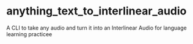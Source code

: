# anything_text_to_interlinear_audio
A CLI to take any audio and turn it into an Interlinear Audio for language learning practicee 
